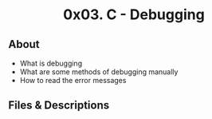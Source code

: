 # <div align="center">0x03. C - Debugging</div>

## About


   - What is debugging
   - What are some methods of debugging manually
   - How to read the error messages

## Files & Descriptions
